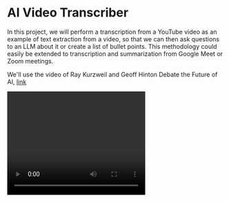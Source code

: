 # AI Video Transcriber

In this project, we will perform a transcription from a YouTube video as an example of text extraction from a video, so that we can then ask questions to an LLM about it or create a list of bullet points. This methodology could easily be extended to transcription and summarization from Google Meet or Zoom meetings.

We'll use the video of Ray Kurzweil and Geoff Hinton Debate the Future of AI, [link](https://www.youtube.com/watch?v=kCre83853TM)


<video src="https://www.youtube.com/watch?v=kCre83853TM" width="320" height="240" controls></video>


